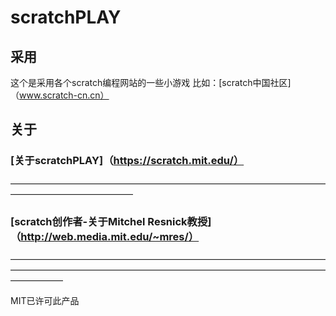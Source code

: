 # scratchPLAY

## 采用
这个是采用各个scratch编程网站的一些小游戏
比如：[scratch中国社区]（www.scratch-cn.cn）

## 关于
### [关于scratchPLAY]（https://scratch.mit.edu/）
——————————————————————————————————————————————————
### [scratch创作者-关于Mitchel Resnick教授]（http://web.media.mit.edu/~mres/）
——————————————————————————————————————————————————————————————————————————————

MIT已许可此产品
